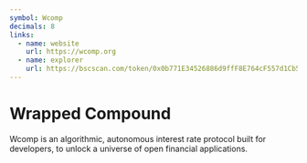 ```yaml
---
symbol: Wcomp
decimals: 8
links:
  - name: website
    url: https://wcomp.org
  - name: explorer
    url: https://bscscan.com/token/0x0b771E34526886d9ffF8E764cF557d1Cb5943C89
---
```


# Wrapped Compound

Wcomp is an algorithmic, autonomous interest rate protocol built for developers, to unlock a universe of open financial applications.
